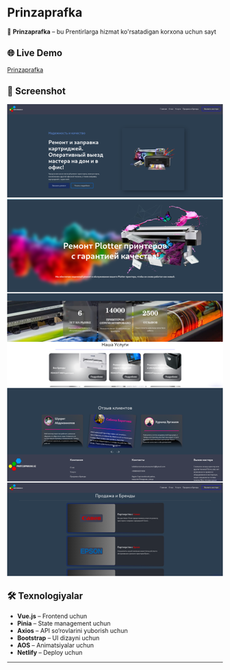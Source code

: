 # Prinzaprafka

🚀 **Prinzaprafka** – bu Prentirlarga hizmat ko'rsatadigan korxona uchun sayt

## 🌐 Live Demo

[Prinzaprafka](https://poetic-trifle-c8f33d.netlify.app/)

## 📸 Screenshot

![Prinzaprafka Screenshot](public/assets/HomePage.png)
![Prinzaprafka Screenshot](public/assets/HomePage1.png)
![Prinzaprafka Screenshot](public/assets/HomePage2.png)
![Prinzaprafka Screenshot](public/assets/HomePage3.png)
![Prinzaprafka Screenshot](public/assets/HomePage4.png)

## 🛠 Texnologiyalar
- **Vue.js** – Frontend uchun
- **Pinia** – State management uchun
- **Axios** – API so‘rovlarini yuborish uchun
- **Bootstrap** – UI dizayni uchun
- **AOS** – Animatsiyalar  uchun
- **Netlify** – Deploy uchun




---

